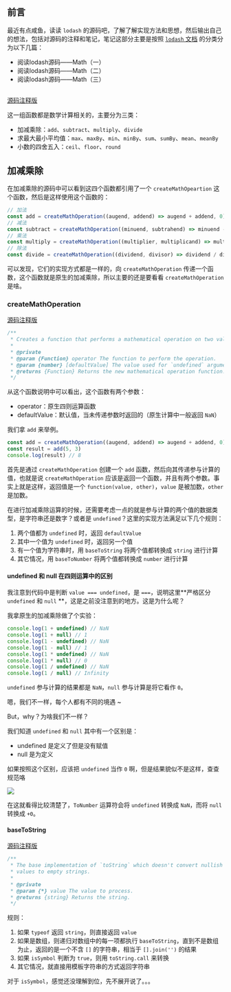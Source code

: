 ## 前言

最近有点咸鱼，读读 `lodash` 的源码吧，了解了解实现方法和思想，然后输出自己的想法，包括对源码的注释和笔记，笔记这部分主要是按照 [`lodash` 文档](https://lodash.com/docs/4.17.4) 的分类分为以下几篇：

- 阅读lodash源码——Math（一）
- 阅读lodash源码——Math（二）
- 阅读lodash源码——Math（三）

## 

[源码注释版](https://github.com/axuebin/lodash_notes/tree/master/code/Math)

这一组函数都是数学计算相关的，主要分为三类：

- 加减乘除：`add`、`subtract`、`multiply`、`divide`
- 求最大最小平均值：`max`、`maxBy`、`min`、`minBy`、`sum`、`sumBy`、`mean`、`meanBy`
- 小数的四舍五入：`ceil`、`floor`、`round`

## 加减乘除

在加减乘除的源码中可以看到这四个函数都引用了一个 `createMathOpeartion` 这个函数，然后是这样使用这个函数的：

```javascript
// 加法
const add = createMathOperation((augend, addend) => augend + addend, 0)
// 减法
const subtract = createMathOperation((minuend, subtrahend) => minuend - subtrahend, 0)
// 乘法
const multiply = createMathOperation((multiplier, multiplicand) => multiplier * multiplicand, 1)
// 除法
const divide = createMathOperation((dividend, divisor) => dividend / divisor, 1)
```

可以发现，它们的实现方式都是一样的，向 `createMathOperation` 传递一个函数，这个函数就是原生的加减乘除，所以主要的还是要看看 `createMathOperation` 是啥。

### createMathOperation

[源码注释版](https://github.com/axuebin/lodash_notes/blob/master/code/internal/createMathOperation.js)

```javascript
/**
 * Creates a function that performs a mathematical operation on two values.
 *
 * @private
 * @param {Function} operator The function to perform the operation.
 * @param {number} [defaultValue] The value used for `undefined` arguments.
 * @returns {Function} Returns the new mathematical operation function.
 */
```

从这个函数说明中可以看出，这个函数有两个参数：

- operator：原生四则运算函数
- defaultValue：默认值，当未传递参数时返回的（原生计算中一般返回 `NaN`）

我们拿 `add` 来举例。

```javascript
const add = createMathOperation((augend, addend) => augend + addend, 0)
const result = add(5, 3)
console.log(result) // 8
```

首先是通过 `createMathOperation` 创建一个 `add` 函数，然后向其传递参与计算的值，也就是说 `createMathOperation` 应该是返回一个函数，并且有两个参数。事实上就是这样，返回值是一个 `function(value, other)`，`value` 是被加数，`other` 是加数。

在进行加减乘除运算的时候，还需要考虑一点的就是参与计算的两个值的数据类型，是字符串还是数字？或者是 `undefined`？这里的实现方法满足以下几个规则：

1. 两个值都为 `undefined` 时，返回 `defaultValue`
2. 其中一个值为 `undefined` 时，返回另一个值
3. 有一个值为字符串时，用 `baseToString` 将两个值都转换成 `string` 进行计算
4. 其它情况，用 `baseToNumber` 将两个值都转换成 `number` 进行计算

#### undefined 和 null 在四则运算中的区别

我注意到代码中是判断 `value === undefined`，是 `===`，说明这里**严格区分 `undefined` 和 `null` **，这是之前没注意到的地方。这是为什么呢？

我拿原生的加减乘除做了个实验：

```javascript
console.log(1 + undefined) // NaN
console.log(1 + null) // 1
console.log(1 - undefined) // NaN
console.log(1 - null) // 1
console.log(1 * undefined) // NaN
console.log(1 * null) // 0
console.log(1 / undefined) // NaN
console.log(1 / null) // Infinity
```

`undefined` 参与计算的结果都是 `NaN`，`null` 参与计算是将它看作 `0`。

嗯，我们不一样，每个人都有不同的境遇 ~ 

But，why？为啥我们不一样？

我们知道 `undefined` 和 `null` 其中有一个区别是：

- undefined 是定义了但是没有赋值
- null 是为定义

如果按照这个区别，应该把 `undefined` 当作 `0` 啊，但是结果貌似不是这样，查查规范咯

![](http://omufjr5bv.bkt.clouddn.com/lodashMath1.png)

在这就看得比较清楚了，`ToNumber` 运算符会将 `undefined` 转换成 `NaN`，而将 `null` 转换成 `+0`。

#### baseToString

[源码注释版](https://github.com/axuebin/lodash_notes/blob/master/code/internal/baseToString.js)

```javascript
/**
 * The base implementation of `toString` which doesn't convert nullish
 * values to empty strings.
 *
 * @private
 * @param {*} value The value to process.
 * @returns {string} Returns the string.
 */
```

规则：

1. 如果 `typeof` 返回 `string`，则直接返回 `value`
2. 如果是数组，则递归对数组中的每一项都执行 `baseToString`，直到不是数组为止，返回的是一个不含 `[]` 的字符串，相当于 `[].join('')` 的结果
3. 如果 `isSymbol` 判断为 `true`，则用 `toString.call` 来转换
4. 其它情况，就直接用模板字符串的方式返回字符串

对于 `isSymbol`，感觉还没理解到位，先不展开说了。。。